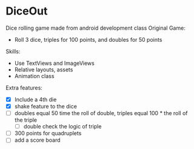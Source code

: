 # DiceOut

Dice rolling game made from android development class
Original Game:
- Roll 3 dice, triples for 100 points, and doubles for 50 points

Skills: 
- Use TextViews and ImageViews
- Relative layouts, assets
- Animation class

Extra features:
- [x] Include a 4th die
- [x] shake feature to the dice
- [ ] doubles equal 50 time the roll of double, triples equal 100 * the roll of the triple
  - [ ] double check the logic of triple
- [ ] 300 points for quadruplets
- [ ] add a score board
